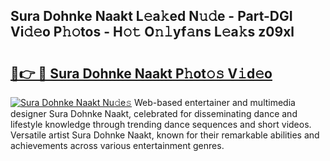 ## Sura Dohnke Naakt L𝚎a𝚔ed N𝚞𝚍e - Part-DGI Vi𝚍𝚎o P𝚑𝚘tos - H𝚘𝚝 O𝚗𝚕yf𝚊ns L𝚎a𝚔s z09xl

# <h2><a href="http://kf9wvto.oniu.top/?m=Sura+Dohnke+Naakt">🔗👉 🔴 Sura Dohnke Naakt P𝚑ot𝚘𝚜 V𝚒d𝚎o</a></h2>

[![Sura Dohnke Naakt Nu𝚍e𝚜](https://i.imgur.com/0qMVB7G.gif)](http://kf9wvto.oniu.top/?m=Sura+Dohnke+Naakt)
Web-based entertainer and multimedia designer Sura Dohnke Naakt, celebrated for disseminating dance and lifestyle knowledge through trending dance sequences and short videos. Versatile artist Sura Dohnke Naakt, known for their remarkable abilities and achievements across various entertainment genres.  
